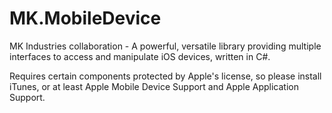 # MK.MobileDevice
MK Industries collaboration - A powerful, versatile library providing multiple interfaces to access and manipulate iOS devices, written in C#.

Requires certain components protected by Apple's license, so please install iTunes, or at least Apple Mobile Device Support and Apple Application Support.

